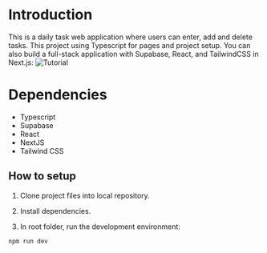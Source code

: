 # Introduction
This is a daily task web application where users can enter, add and delete tasks. This project using Typescript for pages and project setup.
You can also build a full-stack application with Supabase, React, and TailwindCSS in Next.js:
![Tutorial](https://www.freecodecamp.org/news/how-to-build-a-full-stack-application-with-tailwind-css-and-supabase-in-nextjs/amp/)

# Dependencies
- Typescript
- Supabase
- React
- NextJS
- Tailwind CSS

## How to setup

1. Clone project files into local repository.

2. Install dependencies.

3. In root folder, run the development environment:

```
npm run dev
```